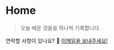 # Home

> 오늘 배운 것들을 하나씩 기록합니다.

연락할 사항이 있나요? 🧐 <a href="mailto:younggyoung.lee1@gmail.com">이메일을 보내주세요! </a>
